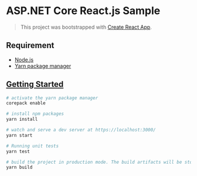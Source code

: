 # ASP.NET Core React.js Sample

> This project was bootstrapped with [Create React App](https://github.com/facebookincubator/create-react-app).

## Requirement

- [Node.js](https://nodejs.org)
- [Yarn package manager](https://yarnpkg.com/)

## [Getting Started](https://create-react-app.dev/docs/getting-started)

```sh
# activate the yarn package manager
corepack enable

# install npm packages
yarn install

# watch and serve a dev server at https://localhost:3000/
yarn start

# Running unit tests
yarn test

# build the project in production mode. The build artifacts will be stored in the `build/` directory
yarn build
```
